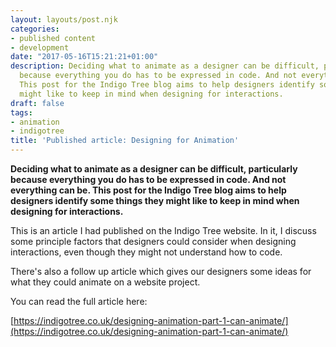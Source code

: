 ```yaml
---
layout: layouts/post.njk
categories:
- published content
- development
date: "2017-05-16T15:21:21+01:00"
description: Deciding what to animate as a designer can be difficult, particularly
  because everything you do has to be expressed in code. And not everything can be.
  This post for the Indigo Tree blog aims to help designers identify some things they
  might like to keep in mind when designing for interactions.
draft: false
tags:
- animation
- indigotree
title: 'Published article: Designing for Animation'
---
```


**Deciding what to animate as a designer can be difficult, particularly because everything you do has to be expressed in code. And not everything can be. This post for the Indigo Tree blog aims to help designers identify some things they might like to keep in mind when designing for interactions.**

This is an article I had published on the Indigo Tree website. In it, I discuss some principle factors that designers could consider when designing interactions, even though they might not understand how to code.

There's also a follow up article which gives our designers some ideas for what they could animate on a website project.

You can read the full article here:

[https://indigotree.co.uk/designing-animation-part-1-can-animate/](https://indigotree.co.uk/designing-animation-part-1-can-animate/)
